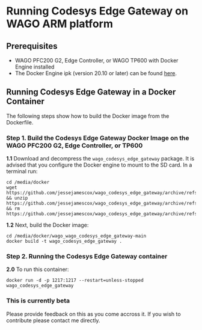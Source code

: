 
# Running Codesys Edge Gateway on WAGO ARM platform
  
## Prerequisites  
* WAGO PFC200 G2, Edge Controller, or WAGO TP600 with Docker Engine installed 
* The Docker Engine ipk (version 20.10 or later) can be found [here](https://github.com/WAGO/docker-ipk ).
  
## Running Codesys Edge Gateway in a Docker Container  
The following steps show how to build the Docker image from the Dockerfile.
   
### Step 1. Build the Codesys Edge Gateway Docker Image on the WAGO PFC200 G2, Edge Controller, or TP600     
**1.1** Download and decompress the `wago_codesys_edge_gateway` package.  It is advised that you configure the Docker engine to mount to the SD card.  In a terminal run:
```  
cd /media/docker 
wget https://github.com/jessejamescox/wago_codesys_edge_gateway/archive/refs/heads/main.zip && unzip https://github.com/jessejamescox/wago_codesys_edge_gateway/archive/refs/heads/main.zip.zip && rm https://github.com/jessejamescox/wago_codesys_edge_gateway/archive/refs/heads/main.zip
```  
  
**1.2** Next, build the Docker image: 
```  
cd /media/docker/wago_wago_codesys_edge_gateway-main
docker build -t wago_codesys_edge_gateway . 
```
### Step 2. Running the Codesys Edge Gateway container
**2.0** To run this container:
```  
docker run -d -p 1217:1217 --restart=unless-stopped wago_codesys_edge_gateway
```
### This is currently beta
Please provide feedback on this as you come accross it. If you wish to contribute please contact me directly.
